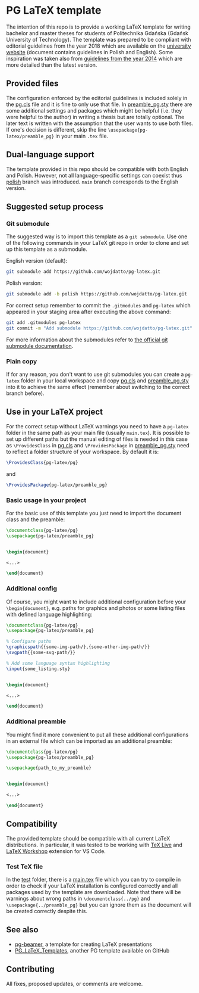 # PG LaTeX template

The intention of this repo is to provide a working LaTeX template for
writing bachelor and master theses for students of Politechnika Gdańska
(Gdańsk University of Technology). The template was prepared to be
compliant with editorial guidelines from the year 2018 which are
available on the [university
website](https://pg.edu.pl/documents/8597924/15531473/ZR%2022-2018)
(document contains guidelines in Polish and English). Some inspiration
was taken also from [guidelines from the year
2014](https://eti.pg.edu.pl/documents/1115629/0/zarz%C4%85dzenie%20wytyczne%20pracy)
which are more detailed than the latest version.

## Provided files

The configuration enforced by the editorial guidelines is included
solely in the [pg.cls](pg.cls) file and it is fine to only use that
file. In [preamble_pg.sty](preamble_pg.sty) there are some additional
settings and packages which might be helpful (i.e. they were helpful to
the author) in writing a thesis but are totally optional. The later text
is written with the assumption that the user wants to use both files. If
one's decision is different, skip the line
`\usepackage{pg-latex/preamble_pg}` in your main `.tex` file.

## Dual-language support

The template provided in this repo should be compatible with both
English and Polish. However, not all language-specific settings can
coexist thus [polish](https://github.com/wojdatto/pg-latex/tree/polish)
branch was introduced. `main` branch corresponds to the English version.

## Suggested setup process

### Git submodule

The suggested way is to import this template as a `git submodule`. Use
one of the following commands in your LaTeX git repo in order to clone
and set up this template as a submodule.

English version (default):

```bash
git submodule add https://github.com/wojdatto/pg-latex.git
```

Polish version:

```bash
git submodule add -b polish https://github.com/wojdatto/pg-latex.git
```

For correct setup remember to commit the `.gitmodules` and `pg-latex`
which appeared in your staging area after executing the above command:

```bash
git add .gitmodules pg-latex
git commit -m "Add submodule https://github.com/wojdatto/pg-latex.git"
```

For more information about the submodules refer to [the official git
submodule documentation](https://git-scm.com/docs/git-submodule).

### Plain copy

If for any reason, you don't want to use git submodules you can create a
`pg-latex` folder in your local workspace and copy [pg.cls](pg.cls) and
[preamble_pg.sty](preamble_pg.sty) into it to achieve the same effect
(remember about switching to the correct branch before). 

## Use in your LaTeX project

For the correct setup without LaTeX warnings you need to have a
`pg-latex` folder in the same path as your main file (usually
`main.tex`). It is possible to set up different paths but the manual
editing  of files is needed in this case as `\ProvidesClass` in
[pg.cls](pg.cls) and `\ProvidesPackage` in
[preamble_pg.sty](preamble_pg.sty) need to reflect a folder structure of
your workspace. By default it is:

```tex
\ProvidesClass{pg-latex/pg}
```

and

```tex
\ProvidesPackage{pg-latex/preamble_pg}
```

### Basic usage in your project

For the basic use of this template you just need to import the document
class and the preamble:

```tex
\documentclass{pg-latex/pg}
\usepackage{pg-latex/preamble_pg}


\begin{document}

<...>

\end{document}
```

### Additional config

Of course, you might want to include additional configuration before
your `\begin{document}`, e.g. paths for graphics and photos or some
listing files with defined language highlighting:

```tex
\documentclass{pg-latex/pg}
\usepackage{pg-latex/preamble_pg}

% Configure paths
\graphicspath{{some-img-path/},{some-other-img-path/}}
\svgpath{{some-svg-path/}}

% Add some language syntax highlighting
\input{some_listing.sty}


\begin{document}

<...>

\end{document}
```

### Additional preamble

You might find it more convenient to put all these additional
configurations in an external file which can be imported as an
additional preamble:

```tex
\documentclass{pg-latex/pg}
\usepackage{pg-latex/preamble_pg}

\usepackage{path_to_my_preamble}


\begin{document}

<...>

\end{document}
```

## Compatibility

The provided template should be compatible with all current LaTeX
distributions. In particular, it was tested to be working with [TeX
Live](https://tug.org/texlive/) and [LaTeX
Workshop](https://github.com/James-Yu/LaTeX-Workshop) extension for VS
Code.

### Test TeX file

In the [test](test/) folder, there is a [main.tex](test/main.tex) file
which you can try to compile in order to check if your LaTeX
installation is configured correctly and all packages used by the
template are downloaded. Note that there will be warnings about wrong
paths in `\documentclass{../pg}` and `\usepackage{../preamble_pg}` but
you can ignore them as the document will be created correctly despite
this.

## See also
- [pg-beamer](https://github.com/jachoo/pg-beamer), a template for
  creating LaTeX presentations
- [PG_LaTeX_Templates](https://github.com/splaw1k/PG_LaTeX_Templates),
  another PG template available on GitHub

## Contributing

All fixes, proposed updates, or comments are welcome.
